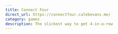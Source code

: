 ```yaml
---
title: Connect Four
direct_url: https://connectfour.calebevans.me/
category: games
description: The slickest way to get 4-in-a-row
---
```

